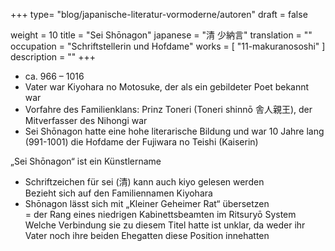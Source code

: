 +++
type= "blog/japanische-literatur-vormoderne/autoren"
draft = false

weight = 10
title = "Sei Shōnagon"
japanese = "清 少納言"
translation = ""
occupation = "Schriftstellerin und Hofdame"
works = [
  "11-makuranososhi"
]
description = ""
+++

- ca. 966 – 1016
- Vater war Kiyohara no Motosuke, der als ein gebildeter Poet bekannt war
- Vorfahre des Familienklans: Prinz Toneri (Toneri shinnō 舎人親王), der Mitverfasser des Nihongi war
- Sei Shōnagon hatte eine hohe literarische Bildung und war 10 Jahre lang (991-1001) die Hofdame der Fujiwara no Teishi (Kaiserin)

„Sei Shōnagon“ ist ein Künstlername  

- Schriftzeichen für sei (清) kann auch kiyo gelesen werden  
  Bezieht sich auf den Familiennamen Kiyohara
- Shōnagon lässt sich mit „Kleiner Geheimer Rat“ übersetzen  
  = der Rang eines niedrigen Kabinettsbeamten im Ritsuryō System  
  Welche Verbindung sie zu diesem Titel hatte ist unklar, da weder ihr Vater noch ihre beiden Ehegatten diese Position innehatten
